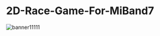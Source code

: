 # 2D-Race-Game-For-MiBand7

![banner11111](https://user-images.githubusercontent.com/62126014/228720676-7261a6db-d50f-433c-9c42-b595daaf69bf.png)

